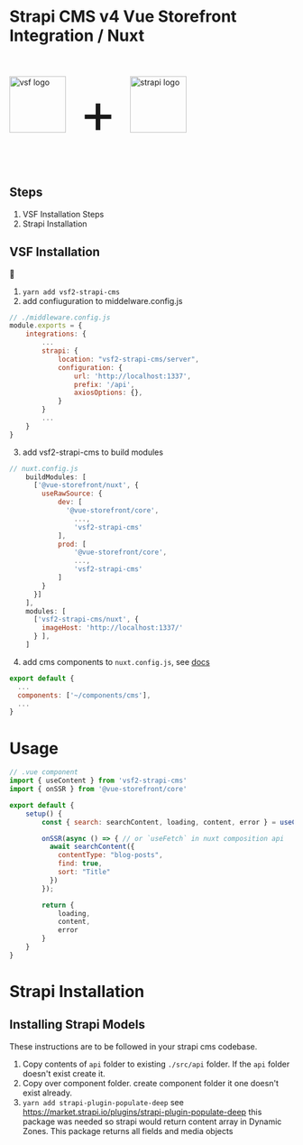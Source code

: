 # Strapi CMS v4 Vue Storefront Integration / Nuxt
<img src="https://seeklogo.com/images/V/vue-storefront-logo-CAF7181087-seeklogo.com.png" alt="vsf logo" width="100px" height="100px" />
<p style="font-size: 100px; display: inline; margin: 0 20px; line-height: 200px; height: 200px;">+</p>
<img src="https://cdn.worldvectorlogo.com/logos/strapi-2.svg" alt="strapi logo" width="100px" height="100px" />

## Steps
1. VSF Installation Steps
2. Strapi Installation
## VSF Installation

:rocket:

1. `yarn add vsf2-strapi-cms`
2. add confiuguration to middelware.config.js
```javascript
// ./middleware.config.js
module.exports = {
    integrations: {
        ...
        strapi: {
            location: "vsf2-strapi-cms/server",
            configuration: {
                url: 'http://localhost:1337',
                prefix: '/api',
                axiosOptions: {},
            }
        }
        ...
    }
}
```
3. add vsf2-strapi-cms to build modules
```javascript
// nuxt.config.js
    buildModules: [
      ['@vue-storefront/nuxt', {
        useRawSource: {
            dev: [
              '@vue-storefront/core',
                ...,
                'vsf2-strapi-cms'
            ],
            prod: [
                '@vue-storefront/core',
                ...,
                'vsf2-strapi-cms'
            ]
        }
      }]
    ],
    modules: [
      ['vsf2-strapi-cms/nuxt', {
        imageHost: 'http://localhost:1337/'
      } ],    
    ]
```

4. add cms components to `nuxt.config.js`, see [docs](https://nuxtjs.org/docs/configuration-glossary/configuration-components/)

```javascript
export default {
  ...
  components: ['~/components/cms'],
  ...
}
```


# Usage

```javascript
// .vue component
import { useContent } from 'vsf2-strapi-cms'
import { onSSR } from '@vue-storefront/core'

export default {
    setup() {
        const { search: searchContent, loading, content, error } = useContent()

        onSSR(async () => { // or `useFetch` in nuxt composition api
          await searchContent({
            contentType: "blog-posts",
            find: true,
            sort: "Title"
          })
        });

        return {
            loading,
            content,
            error
        }
    }
}
```

# Strapi Installation

## Installing Strapi Models

These instructions are to be followed in your strapi cms codebase.

1. Copy contents of `api` folder to existing `./src/api` folder. If the `api` folder doesn't exist create it.
2. Copy over component folder. create component folder it one doesn't exist already. 
3. `yarn add strapi-plugin-populate-deep` see https://market.strapi.io/plugins/strapi-plugin-populate-deep this package was needed so strapi would return content array in Dynamic Zones. This package returns all fields and media objects
